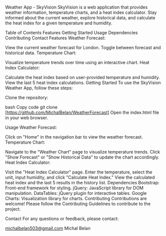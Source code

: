 Weather App - SkyVision
SkyVision is a web application that provides weather information, temperature charts, and a heat index calculator. 
Stay informed about the current weather, explore historical data, and calculate the heat index for a given temperature and humidity.

Table of Contents
Features
Getting Started
Usage
Dependencies
Contributing
Contact
Features
Weather Forecast:

View the current weather forecast for London.
Toggle between forecast and historical data.
Temperature Chart:

Visualize temperature trends over time using an interactive chart.
Heat Index Calculator:

Calculate the heat index based on user-provided temperature and humidity.
View the last 5 heat index calculations.
Getting Started
To use the SkyVision Weather App, follow these steps:

Clone the repository:

bash
Copy code
git clone [https://github.com/MichalBelan/WeatherForecast]
Open the index.html file in your web browser.

Usage
Weather Forecast:

Click on "Home" in the navigation bar to view the weather forecast.
Temperature Chart:

Navigate to the "Weather Chart" page to visualize temperature trends.
Click "Show Forecast" or "Show Historical Data" to update the chart accordingly.
Heat Index Calculator:

Visit the "Heat Index Calculator" page.
Enter the temperature, select the unit, input humidity, and click "Calculate Heat Index."
View the calculated heat index and the last 5 results in the history list.
Dependencies
Bootstrap: Front-end framework for styling.
jQuery: JavaScript library for DOM manipulation.
DataTables: jQuery plugin for interactive tables.
Google Charts: Visualization library for charts.
Contributing
Contributions are welcome! Please follow the Contributing Guidelines to contribute to the project.

Contact
For any questions or feedback, please contact:

michalbelan503@gmail.com
Michal Belan
